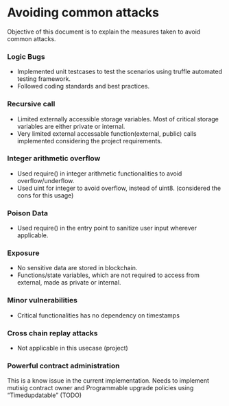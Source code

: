 # Avoiding common attacks

Objective of this document is to explain the measures taken to avoid common attacks.

### Logic Bugs
- Implemented unit testcases to test the scenarios using truffle automated testing framework.
- Followed coding standards and best practices.

### Recursive call
- Limited externally accessible storage variables. Most of critical storage variables are either private or internal.
- Very limited external accessable function(external, public) calls implemented considering the project requirements.

### Integer arithmetic overflow
- Used require() in integer arithmetic functionalities to avoid overflow/underflow.
- Used uint for integer to avoid overflow, instead of uint8. (considered the cons for this usage)

### Poison Data 
- Used require() in the entry point to sanitize user input wherever applicable.

### Exposure 
- No sensitive data are stored in blockchain.  
- Functions/state variables, which are not required to access from external, made as private or internal. 

### Minor vulnerabilities 
- Critical functionalities has no dependency on timestamps

### Cross chain replay attacks
- Not applicable in this usecase (project)

### Powerful contract administration

This is a know issue in the current implementation. Needs to implement mutisig contract owner and Programmable upgrade policies using “Timedupdatable” (TODO)



